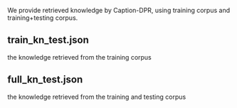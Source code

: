 We provide retrieved knowledge by Caption-DPR, using training corpus and training+testing corpus. 

## train_kn_test.json

the knowledge retrieved from the training corpus

## full_kn_test.json

the knowledge retrieved from the training and testing corpus